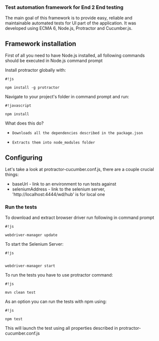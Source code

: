 ### Test automation framework for End 2 End testing ###

The main goal of this framework is to provide easy, reliable and maintainable automated tests for UI part of the application. It was developed using ECMA 6, Node.js, Protractor and Cucumber.js.

## Framework installation ##

First of all you need to have Node.js installed, all following commands should be executed in Node.js command prompt

Install protractor globally with:


```
#!js

npm install -g protractor
```


Navigate to your project's folder in command prompt and run:


```
#!javascript

npm install
```


What does this do?

*     Downloads all the dependencies described in the package.json
*     Extracts them into node_modules folder

## Configuring ##
Let's take a look at protractor-cucumber.conf.js, there are a couple crucial things: 


* baseUrl - link to an environment to run tests against
* seleniumAddress - link to the selenium server, 'http://localhost:4444/wd/hub' is for local one


### Run the tests ###

To download and extract browser driver run following in command prompt


```
#!js

webdriver-manager update

```
To start the Selenium Server:

```
#!js


webdriver-manager start
```

To run the tests you have to use protractor command:

```
#!js

mvn clean test
```

As an option you can run the tests with npm using:

```
#!js

npm test
```


This will launch the test using all properties described in protractor-cucumber.conf.js